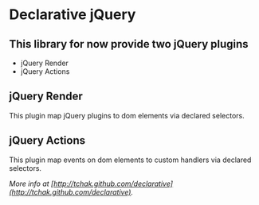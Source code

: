 Declarative jQuery
==================

This library for now provide two jQuery plugins
-----------------------------------------------

* jQuery Render
* jQuery Actions

jQuery Render
-------------
This plugin map jQuery plugins to dom elements via declared selectors.

jQuery Actions
--------------
This plugin map events on dom elements to custom handlers via declared selectors.

*More info at [http://tchak.github.com/declarative](http://tchak.github.com/declarative).*
